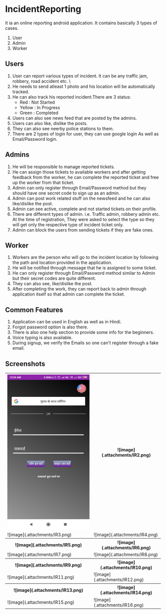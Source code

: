 # IncidentReporting

It ia an online reporting android application. It contains basically 3 types of cases.
1.  User
2.  Admin
3.  Worker

## Users
1. User can report various types of incident. It can be any traffic jam, robbery, road accident etc. \
2. He needs to send atleast 1 photo and his location will be automatically tracked. 
3. He can also track his reported incident.There are 3 status:
    - Red : Not Started
    - Yellow : In Progress
    - Green : Completed
4. Users can also see news feed that are posted by the admins. 
5. Users can also like, dislike the posts. 
6. They can also see neerby police stations to them. 
7. There are 2 types of login for user, they can use google login As well as Email/Password login. 

## Admins
1. He will be responsible to manage reported tickets. 
2. He can assign those tickets to available workers and after getting feedback from the worker, he can complete the reported ticket and free up the worker from that ticket. 
3. Admin can only register through Email/Password method but they should have one secret code to sign up as an admin.
4. Admin can post work related stuff on the newsfeed and he can also like/dislike the post.
5. Admin can see active, complete and not started tickets on their profile. 
6. There are different types of admin. i.e. Traffic admin, robbery admin etc. At the time of registration, They were asked to select the type so they will get only the respective type of incident ticket only.
7. Admin can block the users from sending tickets if they are fake ones.

## Worker
1. Workers are the person who will go to the incident location by following the path and location provided in the application.
2. He will be notified through message that he is assigned to some ticket.
3. He can only register through Email/Password method similar to Admin but their secret codes are quite different.
4. They can also see, like/dislike the post.
5. After completing the work, they can report back to admin through application itself so that admin can complete the ticket.

## Common Features
1. Application can be used in English as well as in Hindi. 
2. Forgot password option is also there. 
3. There is also one help section to provide some info for the beginners.
4. Voice typing is also available. 
5. During signup, we verify the Emails so one can't register through a fake email.

## Screenshots

<table >
  <tr>
    <th><img src=".attachments/IR2.png" alt="Screenshot" width="300" height="500"></th>
    <th>![image](.attachments/IR2.png)</th> 
  </tr>
  <tr>
    <td>![image](.attachments/IR3.png)</td>
    <td>![image](.attachments/IR4.png)</td>
  </tr>
  <tr>
    <th>![image](.attachments/IR5.png)</th>
    <th>![image](.attachments/IR6.png)</th> 
  </tr>
  <tr>
    <td>![image](.attachments/IR7.png)</td>
    <td>![image](.attachments/IR8.png)</td>
  </tr>
  <tr>
    <th>![image](.attachments/IR9.png)</th>
    <th>![image](.attachments/IR10.png)</th> 
  </tr>
  <tr>
    <td>![image](.attachments/IR11.png)</td>
    <td>![image](.attachments/IR12.png)</td>
  </tr>
  <tr>
    <th>![image](.attachments/IR13.png)</th>
    <th>![image](.attachments/IR14.png)</th> 
  </tr>
  <tr>
    <td>![image](.attachments/IR15.png)</td>
    <td>![image](.attachments/IR16.png)</td>
  </tr>
</table>